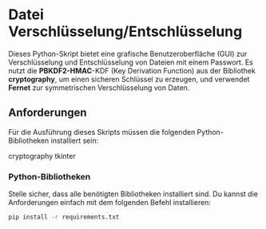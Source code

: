 # Datei Verschlüsselung/Entschlüsselung

Dieses Python-Skript bietet eine grafische Benutzeroberfläche (GUI) zur Verschlüsselung und Entschlüsselung von Dateien mit einem Passwort. Es nutzt die **PBKDF2-HMAC**-KDF (Key Derivation Function) aus der Bibliothek **cryptography**, um einen sicheren Schlüssel zu erzeugen, und verwendet **Fernet** zur symmetrischen Verschlüsselung von Daten.

## Anforderungen

Für die Ausführung dieses Skripts müssen die folgenden Python-Bibliotheken installiert sein:

cryptography
tkinter

### Python-Bibliotheken

Stelle sicher, dass alle benötigten Bibliotheken installiert sind. Du kannst die Anforderungen einfach mit dem folgenden Befehl installieren:

```bash
pip install -r requirements.txt
